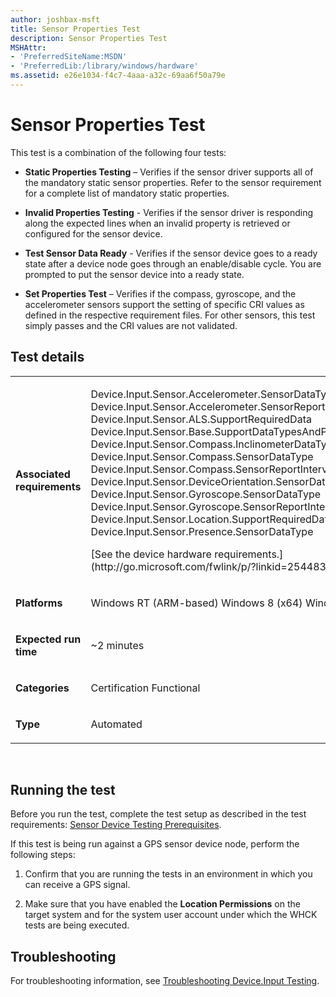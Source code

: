 ```yaml
---
author: joshbax-msft
title: Sensor Properties Test
description: Sensor Properties Test
MSHAttr:
- 'PreferredSiteName:MSDN'
- 'PreferredLib:/library/windows/hardware'
ms.assetid: e26e1034-f4c7-4aaa-a32c-69aa6f50a79e
---
```


# Sensor Properties Test


This test is a combination of the following four tests:

-   **Static Properties Testing** – Verifies if the sensor driver supports all of the mandatory static sensor properties. Refer to the sensor requirement for a complete list of mandatory static properties.

-   **Invalid Properties Testing** - Verifies if the sensor driver is responding along the expected lines when an invalid property is retrieved or configured for the sensor device.

-   **Test Sensor Data Ready** - Verifies if the sensor device goes to a ready state after a device node goes through an enable/disable cycle. You are prompted to put the sensor device into a ready state.

-   **Set Properties Test** – Verifies if the compass, gyroscope, and the accelerometer sensors support the setting of specific CRI values as defined in the respective requirement files. For other sensors, this test simply passes and the CRI values are not validated.

## Test details


<table>
<colgroup>
<col width="50%" />
<col width="50%" />
</colgroup>
<tbody>
<tr class="odd">
<td><p><strong>Associated requirements</strong></p></td>
<td><p>Device.Input.Sensor.Accelerometer.SensorDataType Device.Input.Sensor.Accelerometer.SensorReportInterval Device.Input.Sensor.ALS.SupportRequiredData Device.Input.Sensor.Base.SupportDataTypesAndProperties Device.Input.Sensor.Compass.InclinometerDataType Device.Input.Sensor.Compass.SensorDataType Device.Input.Sensor.Compass.SensorReportInterval Device.Input.Sensor.DeviceOrientation.SensorDataType Device.Input.Sensor.Gyroscope.SensorDataType Device.Input.Sensor.Gyroscope.SensorReportInterval Device.Input.Sensor.Location.SupportRequiredDataFieldsForReport Device.Input.Sensor.Presence.SensorDataType</p>
<p>[See the device hardware requirements.](http://go.microsoft.com/fwlink/p/?linkid=254483)</p></td>
</tr>
<tr class="even">
<td><p><strong>Platforms</strong></p></td>
<td><p>Windows RT (ARM-based) Windows 8 (x64) Windows 8 (x86)</p></td>
</tr>
<tr class="odd">
<td><p><strong>Expected run time</strong></p></td>
<td><p>~2 minutes</p></td>
</tr>
<tr class="even">
<td><p><strong>Categories</strong></p></td>
<td><p>Certification Functional</p></td>
</tr>
<tr class="odd">
<td><p><strong>Type</strong></p></td>
<td><p>Automated</p></td>
</tr>
</tbody>
</table>

 

## Running the test


Before you run the test, complete the test setup as described in the test requirements: [Sensor Device Testing Prerequisites](sensor-device-testing-prerequisites.md).

If this test is being run against a GPS sensor device node, perform the following steps:

1.  Confirm that you are running the tests in an environment in which you can receive a GPS signal.

2.  Make sure that you have enabled the **Location Permissions** on the target system and for the system user account under which the WHCK tests are being executed.

## Troubleshooting


For troubleshooting information, see [Troubleshooting Device.Input Testing](troubleshooting-deviceinput-testing.md).

 

 






